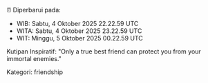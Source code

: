 ⏰ Diperbarui pada:
- WIB: Sabtu, 4 Oktober 2025 22.22.59 UTC
- WITA: Sabtu, 4 Oktober 2025 23.22.59 UTC
- WIT: Minggu, 5 Oktober 2025 00.22.59 UTC

Kutipan Inspiratif:
"Only a true best friend can protect you from your immortal enemies."


Kategori: friendship

